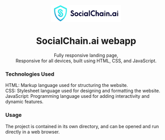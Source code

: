 <div align="center">
  <br />
  <br />
  
  <img src="./socialchain-ai/assets/images/logo.png" />

  <h1 align="center">SocialChain.ai webapp</h1>
Fully responsive landing page, <br />Responsive for all devices, built using HTML, CSS, and JavaScript.

</div>


### Technologies Used
HTML: Markup language used for structuring the website.
<br /> CSS: Stylesheet language used for designing and formatting the website.
<br /> JavaScript: Programming language used for adding interactivity and dynamic features.

### Usage
The project is contained in its own directory, and can be opened and run directly in a web browser.

